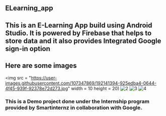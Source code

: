 ## ELearning_app

## This is an E-Learning App build using Android Studio. It is powered by Firebase that helps to store data and it also provides Integrated Google sign-in option

## Here are some images


<img src = "https://user-images.githubusercontent.com/107347869/192141394-925edba4-0644-4f45-939f-92378e72d273.jpg" width = 10 height = 20)
![2](https://user-images.githubusercontent.com/107347869/192141402-c9269ec9-5ac3-4c8b-904e-bee21728fe14.jpg)
![3](https://user-images.githubusercontent.com/107347869/192141407-50b14094-d93e-4747-a7f4-0f3c6557d446.jpg)
![4](https://user-images.githubusercontent.com/107347869/192141413-c4fa4147-d941-4404-a6fc-e29197f95126.jpg)


### This is a Demo project done under the Internship program provided by Smartinternz in collaboration with Google.
